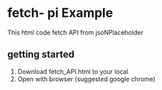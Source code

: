 # fetch- pi Example
This html code fetch API from jsoNPlaceholder 

## getting started
1. Download fetch_API.html to your local
2. Open with browser (suggested google chrome)
